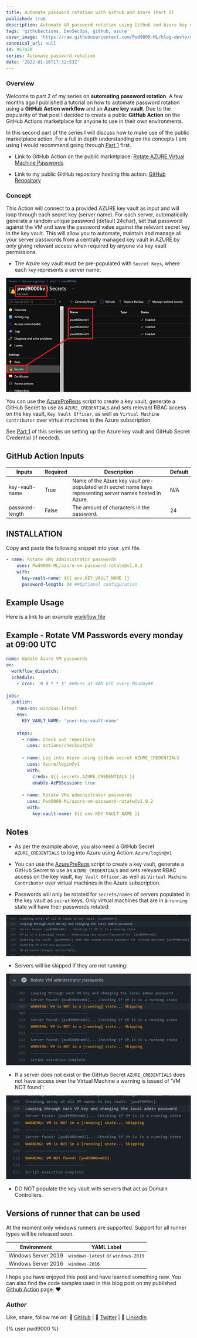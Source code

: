 ```yaml
---
title: Automate password rotation with Github and Azure (Part 2)
published: true
description: Automate VM password rotation using Github and Azure key vault
tags: 'githubactions, DevSecOps, github, azure'
cover_image: 'https://raw.githubusercontent.com/Pwd9000-ML/blog-devto/main/posts/2022-GitHub-Automate-VM-Password-Rotation-Part2/assets/main.png'
canonical_url: null
id: 957428
series: Automate password rotation
date: '2022-01-16T17:32:53Z'
---
```


### Overview

Welcome to part 2 of my series on **automating password rotation**. A few months ago I published a tutorial on how to automate password rotation using a **GitHub Action workflow** and an **Azure key vault**. Due to the popularity of that post I decided to create a public **GitHub Action** on the GitHub Actions marketplace for anyone to use in their own environments.

In this second part of the series I will discuss how to make use of the public marketplace action. For a full in depth understanding on the concepts I am using I would recommend going through [Part 1](https://dev.to/pwd9000/automate-password-rotation-with-github-and-azure-412a) first.

- Link to GitHub Action on the public marketplace: [Rotate AZURE Virtual Machine Passwords](https://github.com/marketplace/actions/rotate-azure-virtual-machine-passwords)

- Link to my public GitHub repository hosting this action: [GitHub Repository](https://github.com/Pwd9000-ML/azure-vm-password-rotate)

### Concept

This Action will connect to a provided AZURE key vault as input and will loop through each secret key (server name). For each server, automatically generate a random unique password (default 24char), set that password against the VM and save the password value against the relevant secret key in the key vault. This will allow you to automate, maintain and manage all your server passwords from a centrally managed key vault in AZURE by only giving relevant access when required by anyone via key vault permissions.

- The Azure key vault must be pre-populated with `Secret Keys`, where each `key` represents a server name:

![image.png](https://raw.githubusercontent.com/Pwd9000-ML/azure-vm-password-rotate/master/assets/kvsecrets.png)

You can use the [AzurePreReqs](https://github.com/Pwd9000-ML/azure-vm-password-rotate/tree/master/azurePreReqs) script to create a key vault, generate a GitHub Secret to use as `AZURE_CREDENTIALS` and sets relevant RBAC access on the key vault, `Key Vault Officer`, as well as `Virtual Machine Contributor` over virtual machines in the Azure subscription.

See [Part 1](https://dev.to/pwd9000/automate-password-rotation-with-github-and-azure-412a) of this series on setting up the Azure key vault and GitHub Secret Credential (if needed).

## GitHub Action Inputs

| Inputs | Required | Description | Default |
| --- | --- | --- | --- |
| key-vault-name | True | Name of the Azure key vault pre-populated with secret name keys representing server names hosted in Azure. | N/A |
| password-length | False | The amount of characters in the password. | 24 |

## INSTALLATION

Copy and paste the following snippet into your .yml file.

```yml
- name: Rotate VMs administrator passwords
    uses: Pwd9000-ML/azure-vm-password-rotate@v1.0.2
    with:
      key-vault-name: ${{ env.KEY_VAULT_NAME }}
      password-length: 24 ##Optional configuration
```

## Example Usage

Here is a link to an example [workflow file](https://github.com/Pwd9000-ML/azure-vm-password-rotate/blob/master/exampleWorkflows/rotate-vm-passwords.yml)

## Example - Rotate VM Passwords every monday at 09:00 UTC

```yml
name: Update Azure VM passwords
on:
  workflow_dispatch:
  schedule:
    - cron: '0 9 * * 1' ##Runs at 9AM UTC every Monday##

jobs:
  publish:
    runs-on: windows-latest
    env:
      KEY_VAULT_NAME: 'your-key-vault-name'

    steps:
      - name: Check out repository
        uses: actions/checkout@v2

      - name: Log into Azure using github secret AZURE_CREDENTIALS
        uses: Azure/login@v1
        with:
          creds: ${{ secrets.AZURE_CREDENTIALS }}
          enable-AzPSSession: true

      - name: Rotate VMs administrator passwords
        uses: Pwd9000-ML/azure-vm-password-rotate@v1.0.2
        with:
          key-vault-name: ${{ env.KEY_VAULT_NAME }}
```

## Notes

- As per the example above, you also need a GitHub Secret `AZURE_CREDENTIALS` to log into Azure using Action: `Azure/login@v1`

- You can use the [AzurePreReqs](https://github.com/Pwd9000-ML/azure-vm-password-rotate/tree/master/azurePreReqs) script to create a key vault, generate a GitHub Secret to use as `AZURE_CREDENTIALS` and sets relevant RBAC access on the key vault, `Key Vault Officer`, as well as `Virtual Machine Contributor` over virtual machines in the Azure subscription.

- Passwords will only be rotated for `secrets/names` of servers populated in the key vault as `secret` keys. Only virtual machines that are in a `running` state will have their passwords rotated:

![image.png](https://raw.githubusercontent.com/Pwd9000-ML/azure-vm-password-rotate/master/assets/runneroutput.png)

- Servers will be skipped if they are not running:

![image.png](https://raw.githubusercontent.com/Pwd9000-ML/azure-vm-password-rotate/master/assets/norun.png)

- If a server does not exist or the GitHub Secret `AZURE_CREDENTIALS` does not have access over the Virtual Machine a warning is issued of 'VM NOT found':

![image.png](https://raw.githubusercontent.com/Pwd9000-ML/azure-vm-password-rotate/master/assets/nofind.png)

- DO NOT populate the key vault with servers that act as Domain Controllers.

## Versions of runner that can be used

At the moment only windows runners are supported. Support for all runner types will be released soon.

| Environment         | YAML Label                         |
| ------------------- | ---------------------------------- |
| Windows Server 2019 | `windows-latest` or `windows-2019` |
| Windows Server 2016 | `windows-2016`                     |

I hope you have enjoyed this post and have learned something new. You can also find the code samples used in this blog post on my published [Github Action](https://github.com/Pwd9000-ML/azure-vm-password-rotate) page. :heart:

### _Author_

Like, share, follow me on: :octopus: [GitHub](https://github.com/Pwd9000-ML) | :penguin: [Twitter](https://twitter.com/pwd9000) | :space_invader: [LinkedIn](https://www.linkedin.com/in/marcel-l-61b0a96b/)

{% user pwd9000 %}
